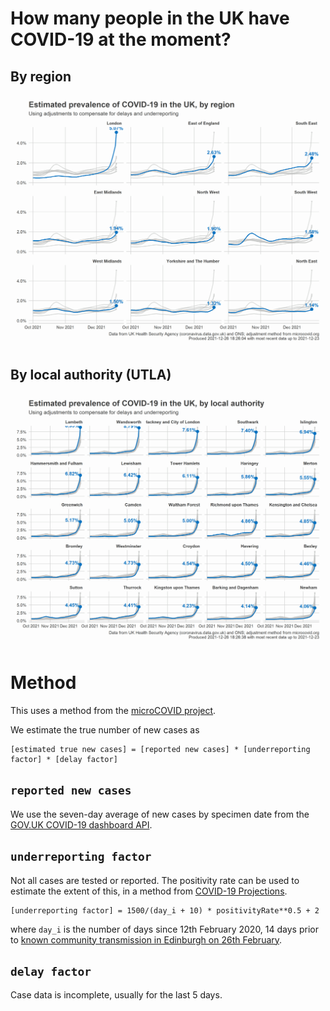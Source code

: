 # How many people in the UK have COVID-19 at the moment?

## By region

![Prevalence by region](/plots/prevalence_by_region.png)

## By local authority (UTLA)
![Prevalence by UTLA](/plots/prevalence_by_utla.png)

# Method
This uses a method from the [microCOVID project](https://www.microcovid.org/paper/all#detailed-steps-for-basic-method).

We estimate the true number of new cases as

```
[estimated true new cases] = [reported new cases] * [underreporting factor] * [delay factor]
```

## `reported new cases`
We use the seven-day average of new cases by specimen date from the [GOV.UK COVID-19 dashboard API](https://coronavirus.data.gov.uk/).

## `underreporting factor`
Not all cases are tested or reported. The positivity rate can be used to estimate the extent of this, in a method from [COVID-19 Projections](https://covid19-projections.com/estimating-true-infections-revisited/).

```
[underreporting factor] = 1500/(day_i + 10) * positivityRate**0.5 + 2
```
where `day_i` is the number of days since 12th February 2020, 14 days prior to [known community transmission in Edinburgh on 26th February](https://en.wikipedia.org/wiki/Timeline_of_the_COVID-19_pandemic_in_Scotland_(2020)#February_2020).

## `delay factor`
Case data is incomplete, usually for the last 5 days.



